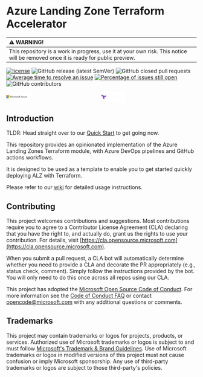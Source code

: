 # Azure Landing Zone Terraform Accelerator

| :warning: WARNING!          |
|:---------------------------|
| This repository is a work in progress, use it at your own risk. This notice will be removed once it is ready for public preview. |

[![license](https://img.shields.io/badge/License-MIT-purple.svg)](LICENSE)
![GitHub release (latest SemVer)](https://img.shields.io/github/v/release/Azure/alz-terraform-accelerator?style=flat&logo=github)
![GitHub closed pull requests](https://img.shields.io/github/issues-pr-closed/Azure/alz-terraform-accelerator)
[![Average time to resolve an issue](http://isitmaintained.com/badge/resolution/azure/alz-terraform-accelerator.svg)](http://isitmaintained.com/project/azure/alz-terraform-accelerator "Average time to resolve an issue")
[![Percentage of issues still open](http://isitmaintained.com/badge/open/azure/alz-terraform-accelerator.svg)](http://isitmaintained.com/project/azure/alz-terraform-accelerator "Percentage of issues still open")
![GitHub contributors](https://img.shields.io/github/contributors/Azure/alz-terraform-accelerator)

<div style="display: grid; grid-template-columns: 1fr 1fr">
  <div style="width:25%;">
  <picture>
    <source media="(prefers-color-scheme: dark)" srcset="./docs/wiki/media/MS-Azure_logo_horiz_c-white_rgb.png">
    <source media="(prefers-color-scheme: light)" srcset="./docs/wiki/media/MS-Azure_logo_horiz_c-gray_rgb.png">
    <img alt="Microsoft Azure Logo" src="./docs/wiki/media/MS-Azure_logo_horiz_c-gray_rgb.png">
  </picture>
  </div>
  <div style="width:25%;">
  <picture>
    <source media="(prefers-color-scheme: dark)" srcset="./docs/wiki/media/Terraform_PrimaryLogo_ColorWhite_RGB.png">
    <source media="(prefers-color-scheme: light)" srcset="./docs/wiki/media/Terraform_PrimaryLogo_Color_RGB.png">
    <img alt="HashiCorp Terraform Logo" src="./docs/wiki/media/Terraform_PrimaryLogo_ColorWhite_RGB.png">
  </picture>
  </div>
</div>

## Introduction

TLDR: Head straight over to our [Quick Start](https://github.com/Azure/alz-terraform-accelerator/wiki/%5BUser-Guide%5D-Quick-Start) to get going now.

This repository provides an opinionated implementation of the Azure Landing Zones Terraform module, with Azure DevOps pipelines and GitHub actions workflows.

It is designed to be used as a template to enable you to get started quickly deploying ALZ with Terraform.

Please refer to our [wiki](https://github.com/Azure/alz-terraform-accelerator/wiki) for detailed usage instructions.

## Contributing

This project welcomes contributions and suggestions.  Most contributions require you to agree to a
Contributor License Agreement (CLA) declaring that you have the right to, and actually do, grant us
the rights to use your contribution. For details, visit [https://cla.opensource.microsoft.com](https://cla.opensource.microsoft.com).

When you submit a pull request, a CLA bot will automatically determine whether you need to provide
a CLA and decorate the PR appropriately (e.g., status check, comment). Simply follow the instructions
provided by the bot. You will only need to do this once across all repos using our CLA.

This project has adopted the [Microsoft Open Source Code of Conduct](https://opensource.microsoft.com/codeofconduct/).
For more information see the [Code of Conduct FAQ](https://opensource.microsoft.com/codeofconduct/faq/) or
contact [opencode@microsoft.com](mailto:opencode@microsoft.com) with any additional questions or comments.

## Trademarks

This project may contain trademarks or logos for projects, products, or services. Authorized use of Microsoft
trademarks or logos is subject to and must follow
[Microsoft's Trademark & Brand Guidelines](https://www.microsoft.com/legal/intellectualproperty/trademarks/usage/general).
Use of Microsoft trademarks or logos in modified versions of this project must not cause confusion or imply Microsoft sponsorship.
Any use of third-party trademarks or logos are subject to those third-party's policies.
